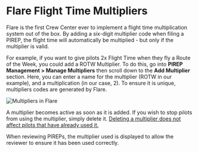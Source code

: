 # Flare Flight Time Multipliers

Flare is the first Crew Center ever to implement a flight time multiplication system out of the box. By adding a six-digit multiplier code when filing a PIREP, the flight time will automatically be multiplied - but only if the multiplier is valid.

For example, if you want to give pilots 2x Flight Time when they fly a Route of the Week, you could add a ROTW Multiplier. To do this, go into **PIREP Management > Manage Multipliers** then scroll down to the **Add Multiplier** section. Here, you can enter a name for the multiplier (ROTW in our example), and a multiplication (in our case, 2). To ensure it is unique, multipliers codes are generated by Flare.

![Multipliers in Flare](https://i.ibb.co/WtQTvFF/Screenshot-2020-10-28-Multipliers-Admin-Flare-Demo.png)

A multiplier becomes active as soon as it is added. If you wish to stop pilots from using the multiplier, simply delete it. <u>Deleting a multiplier does not affect pilots that have already used it.</u>

When reviewing PIREPs, the multiplier used is displayed to allow the reviewer to ensure it has been used correctly.